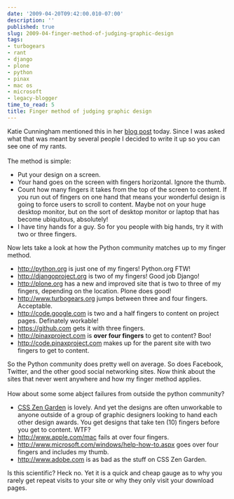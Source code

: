 ```yaml
---
date: '2009-04-20T09:42:00.010-07:00'
description: ''
published: true
slug: 2009-04-finger-method-of-judging-graphic-design
tags:
- turbogears
- rant
- django
- plone
- python
- pinax
- mac os
- microsoft
- legacy-blogger
time_to_read: 5
title: Finger method of judging graphic design
---
```


Katie Cunningham mentioned this in her <a href="http://elephantangelchild.blogspot.com/2009/04/designers-break-your-design.html">blog post</a> today. Since I was asked what that was meant by several people I decided to write it up so you can see one of my rants.<br /><br />The method is simple:<br /><ul><li>Put your design on a screen.</li><li>Your hand goes on the screen with fingers horizontal. Ignore the thumb.<br /></li><li>Count how many fingers it takes from the top of the screen to content. If you run out of fingers on one hand that means your wonderful design is going to force users to scroll to content. Maybe not on your huge desktop monitor, but on the sort of desktop monitor or laptop that has become ubiquitous, absolutely!</li><li>I have tiny hands for a guy. So for you people with big hands, try it with two or three fingers.<br /></li></ul>Now lets take a look at how the Python community matches up to my finger method.<br /><ul><li><a href="http://python.org/">http://python.org</a> is just one of my fingers! Python.org FTW!</li><li><a href="http://djangoproject.org/">http://djangoproject.org</a> is two of my fingers! Good job Django!</li><li><a href="http://plone.org/">http://plone.org</a> has a new and improved site that is two to three of my fingers, depending on the location. Plone does good!</li><li><a href="http://www.turbogears.org/">http://www.turbogears.org</a> jumps between three and four fingers. Acceptable.</li><li><a href="http://code.google.com/">http://code.google.com</a> is two and a half fingers to content on project pages. Definately workable!</li><li><a href="https://github.com/">https://github.com</a> gets it with three fingers.</li><li><a href="http://pinaxproject.com/">http://pinaxproject.com</a> is <span style="font-weight: bold;">over four fingers</span> to get to content? Boo!<br /></li><li><a href="http://code.pinaxproject.com/">http://code.pinaxproject.com</a> makes up for the parent site with two fingers to get to content.</li></ul>So the Python community does pretty well on average. So does Facebook, Twitter, and the other good social networking sites. Now think about the sites that never went anywhere and how my finger method applies.<br /><br />How about some some abject failures from outside the python community?<br /><ul><li><a href="http://www.csszengarden.com/">CSS Zen Garden</a> is lovely. And yet the designs are often unworkable to anyone outside of a group of graphic designers looking to hand each other design awards. You get designs that take ten (10) fingers before you get to content. WTF?</li><li><a href="http://www.apple.com/mac">http://www.apple.com/mac</a> fails at over four fingers.<br /></li><li><a href="http://www.microsoft.com/windows/help-how-to.aspx">http://www.microsoft.com/windows/help-how-to.aspx</a> goes over four fingers and includes my thumb.</li><li><a href="http://www.adobe.com/products/coldfusion">http://www.adobe.com</a> is as bad as the stuff on CSS Zen Garden.<br /></li></ul>Is this scientific? Heck no. Yet it is a quick and cheap gauge as to why you rarely get repeat visits to your site or why they only visit your download pages.